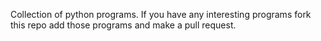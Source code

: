Collection of python programs. If you have any interesting programs fork this repo add those programs and make a pull request.
